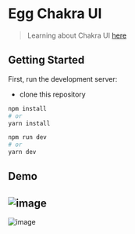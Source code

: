 # Egg Chakra UI

> Learning about Chakra UI [here](https://egghead.io/courses/build-a-modern-user-interface-with-chakra-ui-fac68106)

## Getting Started

First, run the development server:
- clone this repository
```bash
npm install
# or
yarn install
```

```bash
npm run dev
# or
yarn dev
```

## Demo
![image](https://user-images.githubusercontent.com/65451957/194720762-21144d59-101b-445a-8e59-94ad35763062.png)
---
![image](https://user-images.githubusercontent.com/65451957/194720868-a4f350ec-301d-4844-bd8d-2281ff5c26f6.png)
